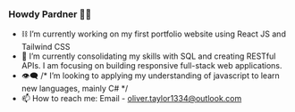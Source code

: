 ### Howdy Pardner 🖖🏻

- ⛓️ I’m currently working on my first portfolio website using React JS and Tailwind CSS
- 🌱 I’m currently consolidating my skills with SQL and creating RESTful APIs. I am focusing on building responsive full-stack web applications.
- 👁️‍🗨️ /* I’m looking to applying my understanding of javascript to learn new languages, mainly C# */
- 📫 How to reach me: Email - oliver.taylor1334@outlook.com

